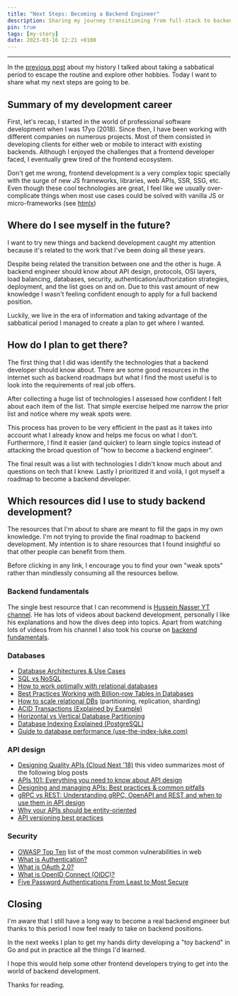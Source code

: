 ```yaml
---
title: "Next Steps: Becoming a Backend Engineer"
description: Sharing my journey transitioning from full-stack to backend development.
pin: true
tags: [my-story]
date: 2023-03-16 12:21 +0100
---
```




---

In the [previous post](https://monkeyandres.com/post/my-story-part-2/) about my history I talked about taking a sabbatical period to escape the routine and explore other hobbies. Today I want to share what my next steps are going to be.


## Summary of my development career

First, let's recap, I started in the world of professional software development when I was 17yo (2018). Since then, I have been working with different companies on numerous projects. Most of them consisted in developing clients for either web or mobile to interact with existing backends. Although I enjoyed the challenges that a frontend developer faced, I eventually grew tired of the frontend ecosystem.

Don't get me wrong, frontend development is a very complex topic specially with the surge of new JS frameworks, libraries, web APIs, SSR, SSG, etc. Even though these cool technologies are great, I feel like we usually over-complicate things when most use cases could be solved with vanilla JS or micro-frameworks (see [htmlx](https://github.com/bigskysoftware/htmx))

## Where do I see myself in the future?

I want to try new things and backend development caught my attention because it's related to the work that I've been doing all these years.

Despite being related the transition between one and the other is huge. A backend engineer should know about API design, protocols, OSI layers, load balancing, databases, security, authentication/authorization strategies, deployment, and the list goes on and on. Due to this vast amount of new knowledge I wasn't feeling confident enough to apply for a full backend position.

Luckily, we live in the era of information and taking advantage of the sabbatical period I managed to create a plan to get where I wanted.

## How do I plan to get there?

The first thing that I did was identify the technologies that a backend developer should know about. There are some good resources in the internet such as backend roadmaps but what I find the most useful is to look into the requirements of real job offers.

After collecting a huge list of technologies I assessed how confident I felt about each item of the list. That simple exercise helped me narrow the prior list and notice where my weak spots were.

This process has proven to be very efficient in the past as it takes into account what I already know and helps me focus on what I don't. Furthermore, I find it easier (and quicker) to learn single topics instead of attacking the broad question of "how to become a backend engineer".

The final result was a list with technologies I didn't know much about and questions on tech that I knew. Lastly I prioritized it and voilá, I got myself a roadmap to become a backend developer.

## Which resources did I use to study backend development?

The resources that I'm about to share are meant to fill the gaps in my own knowledge. I'm not trying to provide the final roadmap to backend development. My intention is to share resources that I found insightful so that other people can benefit from them.

Before clicking in any link, I encourage you to find your own "weak spots" rather than mindlessly consuming all the resources bellow.

### Backend fundamentals

The single best resource that I can recommend is [Hussein Nasser YT channel](https://www.youtube.com/@hnasr). He has lots of videos about backend development, personally I like his explanations and how the dives deep into topics. Apart from watching lots of videos from his channel I also took his course on [backend fundamentals](https://backend.husseinnasser.com).

### Databases

-   [Database Architectures & Use Cases](https://dev.to/harperdb/database-architectures-use-cases-explained-5711)
-   [SQL vs NoSQL](https://nodeflair.com/blog/sql-vs-nosql-databases-system-design-interview)
-   [How to work optimally with relational databases](https://www.freecodecamp.org/news/how-to-work-optimally-with-relational-databases-627073f82d56/)
-   [Best Practices Working with Billion-row Tables in Databases](https://www.youtube.com/watch?v=wj7KEMEkMUE)
-   [How to scale relational DBs](https://www.youtube.com/watch?v=iHNovZUZM3A) (partitioning, replication, sharding)
-   [ACID Transactions (Explained by Example)](https://www.youtube.com/watch?v=pomxJOFVcQs)
-   [Horizontal vs Vertical Database Partitioning](https://www.youtube.com/watch?v=QA25cMWp9Tk)
-   [Database Indexing Explained (PostgreSQL)](https://www.youtube.com/watch?v=-qNSXK7s7_w)
-   [Guide to database performance (use-the-index-luke.com)](https://use-the-index-luke.com/)

### API design

-   [Designing Quality APIs (Cloud Next '18)](https://youtu.be/P0a7PwRNLVU) this video summarizes most of the following blog posts
-   [APIs 101: Everything you need to know about API design](https://cloud.google.com/blog/products/api-management/google-cloud-api-design-tips)
-   [Designing and managing APIs: Best practices & common pitfalls](https://cloud.google.com/blog/products/api-management/api-design-best-practices-common-pitfalls)
-   [gRPC vs REST: Understanding gRPC, OpenAPI and REST and when to use them in API design](https://cloud.google.com/blog/products/api-management/understanding-grpc-openapi-and-rest-and-when-to-use-them)
-   [Why your APIs should be entity-oriented](https://cloud.google.com/blog/products/api-management/why-your-web-apis-should-be-entity-oriented)
-   [API versioning best practices](https://cloud.google.com/blog/products/api-management/common-misconceptions-about-api-versioning)

### Security

-   [OWASP Top Ten](https://owasp.org/www-project-top-ten/) list of the most common vulnerabilities in web
-   [What is Authentication?](https://auth0.com/intro-to-iam/what-is-authentication)
-   [What is OAuth 2.0?](https://auth0.com/intro-to-iam/what-is-oauth-2)
-   [What is OpenID Connect (OIDC)?](https://auth0.com/intro-to-iam/what-is-openid-connect-oidc)
-   [Five Password Authentications From Least to Most Secure](https://www.youtube.com/watch?v=_t8EPImx9LI)

## Closing

I'm aware that I still have a long way to become a real backend engineer but thanks to this period I now feel ready to take on backend positions.

In the next weeks I plan to get my hands dirty developing a "toy backend" in Go and put in practice all the things I'd learned.

I hope this would help some other frontend developers trying to get into the world of backend development.

Thanks for reading.

